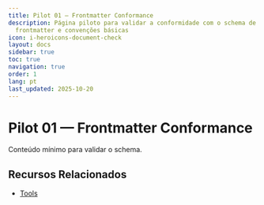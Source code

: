 ```yaml
---
title: Pilot 01 — Frontmatter Conformance
description: Página piloto para validar a conformidade com o schema de
  frontmatter e convenções básicas
icon: i-heroicons-document-check
layout: docs
sidebar: true
toc: true
navigation: true
order: 1
lang: pt
last_updated: 2025-10-20
---
```

# Pilot 01 — Frontmatter Conformance

Conteúdo mínimo para validar o schema.

## Recursos Relacionados
- [Tools](../../manual/tools/index.md)